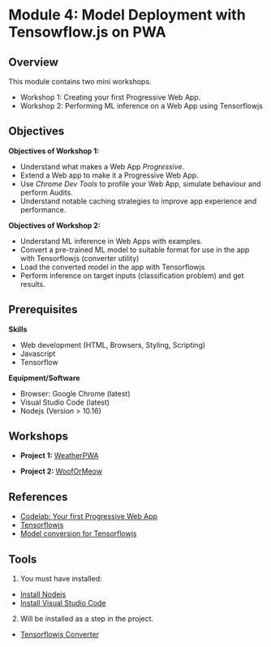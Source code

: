 # Module 4: Model Deployment with Tensowflow.js on PWA
## Overview
  This module contains two mini workshops.
  - Workshop 1: Creating your first Progressive Web App.
  - Workshop 2: Performing ML inference on a Web App using Tensorflowjs

## Objectives
**Objectives of Workshop 1:**
- Understand what makes a Web App *Progressive*.
- Extend a Web app to make it a Progressive Web App.
- Use *Chrome Dev Tools* to profile your Web App, simulate behaviour and perform Audits.
- Understand notable caching strategies to improve app experience and performance.

**Objectives of Workshop 2:**
- Understand ML inference in Web Apps with examples.
- Convert a pre-trained ML model to suitable format for use in the app with Tensorflowjs (converter utility)
- Load the converted model in the app with Tensorflowjs
- Perform inference on target inputs (classification problem) and get results.

## Prerequisites
**Skills**
- Web development (HTML, Browsers, Styling, Scripting)
- Javascript
- Tensorflow

**Equipment/Software**
- Browser: Google Chrome (latest)
- Visual Studio Code (latest)
- Nodejs (Version > 10.16)

## Workshops
  - **Project 1:** [WeatherPWA](https://github.com/bigdatasg/weather-pwa.git)

  - **Project 2:** [WoofOrMeow](https://github.com/bigdatasg/WoofOrMeow.git)


## References
- [Codelab: Your first Progressive Web App](https://developers.google.com/web/fundamentals/codelabs/your-first-pwapp/)
- [Tensorflowjs](https://www.tensorflow.org/js)
- [Model conversion for Tensorflowjs](https://www.tensorflow.org/js/guide/conversion)

## Tools
1. You must have installed:
  - [Install Nodejs](https://nodejs.org/en/download/)
  - [Install Visual Studio Code](https://code.visualstudio.com)
2. Will be installed as a step in the project.
  - [Tensorflowjs Converter](https://github.com/tensorflow/tfjs-converter)